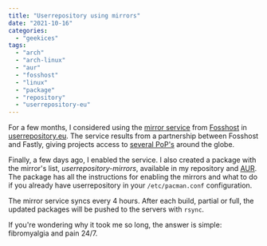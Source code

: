 ```yaml
---
title: "Userrepository using mirrors"
date: "2021-10-16"
categories: 
  - "geekices"
tags: 
  - "arch"
  - "arch-linux"
  - "aur"
  - "fosshost"
  - "linux"
  - "package"
  - "repository"
  - "userrepository-eu"
---
```


For a few months, I considered using the [mirror service](https://docs.fosshost.org/en/home/mirrors-as-a-service) from [Fosshost](https://fosshost.org) in [userrepository.eu](https://userrepository.eu). The service results from a partnership between Fosshost and Fastly, giving projects access to [several PoP's](https://www.fastly.com/network-map) around the globe.

Finally, a few days ago, I enabled the service. I also created a package with the mirror's list, _userrepository-mirrors_, available in my repository and [AUR](https://aur.archlinux.org/packages/userrepository-mirrors/). The package has all the instructions for enabling the mirrors and what to do if you already have userrepository in your `/etc/pacman.conf` configuration.

The mirror service syncs every 4 hours. After each build, partial or full, the updated packages will be pushed to the servers with `rsync`.

If you're wondering why it took me so long, the answer is simple: fibromyalgia and pain 24/7.
